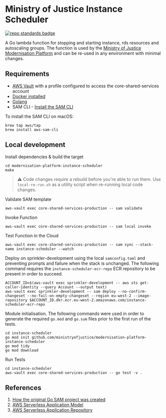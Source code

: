 # Ministry of Justice Instance Scheduler

[![repo standards badge](https://img.shields.io/badge/dynamic/json?color=blue&style=for-the-badge&logo=github&label=MoJ%20Compliant&query=%24.result&url=https%3A%2F%2Foperations-engineering-reports.cloud-platform.service.justice.gov.uk%2Fapi%2Fv1%2Fcompliant_public_repositories%2Fmodernisation-platform-instance-scheduler)](https://operations-engineering-reports.cloud-platform.service.justice.gov.uk/public-github-repositories.html#modernisation-platform-instance-scheduler "Link to report")

A Go lambda function for stopping and starting instance, rds resources and autoscaling groups. The function is used by the [Ministry of Justice Modernisation Platform](https://github.com/ministryofjustice/modernisation-platform) and can be re-used in any environment with minimal changes.

## Requirements

- [AWS Vault](https://github.com/99designs/aws-vault) with a profile configured to access the core-shared-services account
- [Docker installed](https://www.docker.com/community-edition)
- [Golang](https://golang.org)
- SAM CLI - [Install the SAM CLI](https://docs.aws.amazon.com/serverless-application-model/latest/developerguide/serverless-sam-cli-install.html)

To install the SAM CLI on macOS:

```
brew tap aws/tap
brew install aws-sam-cli
```

## Local development

Install dependencies & build the target

    cd modernisation-platform-instance-scheduler
    make

> :warning: Code changes require a rebuild before you're able to run them. Use `local-re-run.sh` as a utility script when re-running local code changes.

Validate SAM template

    aws-vault exec core-shared-services-production -- sam validate

Invoke Function

    aws-vault exec core-shared-services-production -- sam local invoke

Test Function in the Cloud

    aws-vault exec core-shared-services-production -- sam sync --stack-name instance-scheduler --watch

Deploy on sprinkler-development using the local `samconfig.toml` and preventing prompts and failure when the stack is unchanged. The following command requires the `instance-scheduler-ecr-repo` ECR repository to be present in order to succeed.

    ACCOUNT_ID=$(aws-vault exec sprinkler-development -- aws sts get-caller-identity --query Account --output text)
    aws-vault exec sprinkler-development -- sam deploy --no-confirm-changeset --no-fail-on-empty-changeset --region eu-west-2 --image-repository $ACCOUNT_ID.dkr.ecr.eu-west-2.amazonaws.com/instance-scheduler-ecr-repo

Module initialisation. The following commands were used in order to generate the required `go.mod` and `go.sum` files prior to the first run of the tests.

    cd instance-scheduler
    go mod init github.com/ministryofjustice/modernisation-platform-instance-scheduler
    go mod tidy
    go mod download

Run Tests

    cd instance-scheduler
    aws-vault exec core-shared-services-production -- go test -v .

## References

1. [How the original Go SAM project was created](sam-init.md)
2. [AWS Serverless Application Model](https://aws.amazon.com/serverless/sam/)
3. [AWS Serverless Application Repository](https://aws.amazon.com/serverless/serverlessrepo/)
